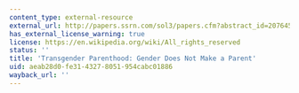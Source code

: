 ```yaml
---
content_type: external-resource
external_url: http://papers.ssrn.com/sol3/papers.cfm?abstract_id=2076455
has_external_license_warning: true
license: https://en.wikipedia.org/wiki/All_rights_reserved
status: ''
title: 'Transgender Parenthood: Gender Does Not Make a Parent'
uid: aeab28d0-fe31-4327-8051-954cabc01886
wayback_url: ''
---
```

